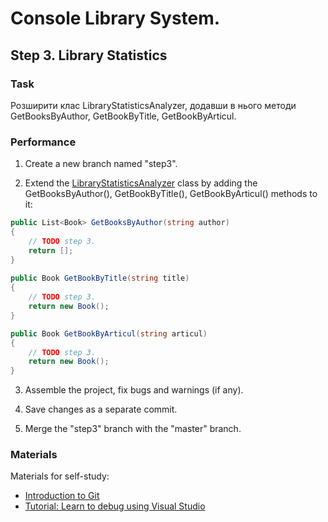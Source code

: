 # Console Library System.

## Step 3. Library Statistics

### Task

Розширити клас LibraryStatisticsAnalyzer, додавши в нього методи GetBooksByAuthor, GetBookByTitle, GetBookByArticul.

### Performance

1. Create a new branch named "step3".

2. Extend the [LibraryStatisticsAnalyzer](../Implementations/LibraryStatisticsAnalyzer.cs) class by adding the GetBooksByAuthor(), GetBookByTitle(), GetBookByArticul() methods to it:

```cs
public List<Book> GetBooksByAuthor(string author)
{
    // TODO step 3.
    return [];
}
    
public Book GetBookByTitle(string title)
{
    // TODO step 3.
    return new Book();
}

public Book GetBookByArticul(string articul)
{
    // TODO step 3.
    return new Book();
}
```

3. Assemble the project, fix bugs and warnings (if any).

4. Save changes as a separate commit.

5. Merge the "step3" branch with the "master" branch.

### Materials

Materials for self-study:
* [Introduction to Git](https://git-scm.com/book/uk/v2)
* [Tutorial: Learn to debug using Visual Studio](https://docs.microsoft.com/en-us/visualstudio/debugger/getting-started-with-the-debugger)